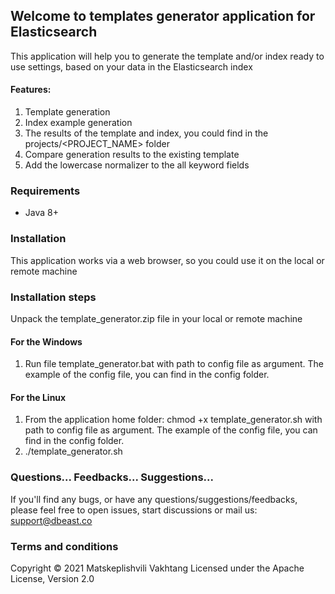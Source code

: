 ## Welcome to templates generator application for Elasticsearch
This application will help you to generate the template and/or index ready to use settings, based on your data in the Elasticsearch index

#### Features:
1. Template generation
2. Index example generation 
3. The results of the template and index, you could find in the projects/<PROJECT_NAME> folder
4. Compare generation results to the existing template
5. Add the lowercase normalizer to the all keyword fields

### Requirements
- Java 8+

### Installation
This application works via a web browser, so you could use it on the local or remote machine

### Installation steps
Unpack the template_generator.zip file in your local or remote machine

#### For the Windows
1. Run file template_generator.bat with path to config file as argument. The example of the config file, you can find in the config folder.  

#### For the Linux

1. From the application home folder:
   chmod +x template_generator.sh with path to config file as argument. The example of the config file, you can find in the config folder.
2. ./template_generator.sh

### Questions... Feedbacks... Suggestions...
If you'll find any bugs, or have any questions/suggestions/feedbacks, please feel free to open issues, start discussions or mail us: support@dbeast.co 

### Terms and conditions
Copyright © 2021 Matskeplishvili Vakhtang
Licensed under the Apache License, Version 2.0